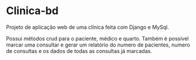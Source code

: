 # Clinica-bd
Projeto de aplicação web de uma clínica feita com Django e MySql.

Possui métodos crud para o paciente, médico e quarto. Também é possível marcar uma consultar e gerar um relatório do numero de pacientes, numero de consultas e os dados de todas as consultas já marcadas.
